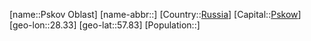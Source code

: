 ﻿---
location: [57.83,28.33]
type: State
tags:
- geo/State


SpocWebEntityId: 37150
isDeleted: false
confidential: public

---
[name::Pskov Oblast]
[name-abbr::]
[Country::[Russia](geo/Continent/Europe/Russia.md)]
[Capital::[Pskow](geo/Continent/Europe/Russia/Pskow.md)]
[geo-lon::28.33]
[geo-lat::57.83]
[Population::]


